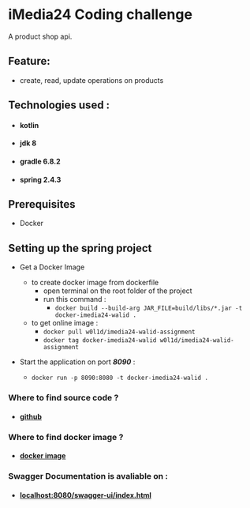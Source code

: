 # iMedia24 Coding challenge
A product shop api.


## Feature:
- create, read, update operations on products

## Technologies used :
* #### kotlin
* #### jdk 8
* #### gradle 6.8.2
* #### spring 2.4.3

## Prerequisites
* Docker

## Setting up the spring project
* Get a Docker Image
  * to create docker image from dockerfile
    * open terminal on the root folder of the project
    * run this command :
      * `docker build --build-arg JAR_FILE=build/libs/*.jar -t docker-imedia24-walid .`
  * to get online image :
    * `docker pull w0l1d/imedia24-walid-assignment`
    * `docker tag docker-imedia24-walid w0l1d/imedia24-walid-assignment `

* Start the application on port **_8090_** :
  * `docker run -p 8090:8080 -t docker-imedia24-walid .`



### Where to find source code ?
* #### [github](https://github.com/w0l1d/shop_imedia24_walid)
### Where to find docker image ?
* #### [docker image](https://hub.docker.com/repository/docker/w0l1d/imedia24-walid-assignment)

### Swagger Documentation is avaliable on : 
* #### [localhost:8080/swagger-ui/index.html](localhost:8080/swagger-ui/index.html)
